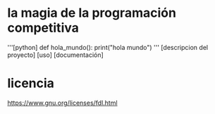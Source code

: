 # la magia de la programación competitiva
'''[python]
def hola_mundo():
  print("hola mundo")
 '''
[descripcion del proyecto]
[uso]
[documentación]

# licencia
https://www.gnu.org/licenses/fdl.html



